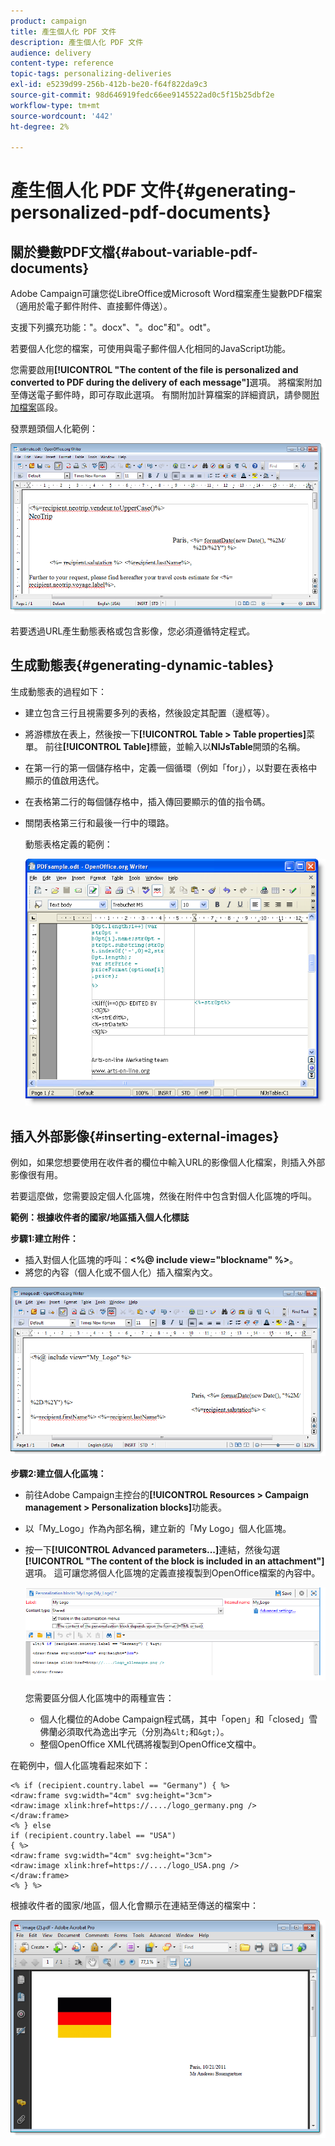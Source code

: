 ```yaml
---
product: campaign
title: 產生個人化 PDF 文件
description: 產生個人化 PDF 文件
audience: delivery
content-type: reference
topic-tags: personalizing-deliveries
exl-id: e5239d99-256b-412b-be20-f64f822da9c3
source-git-commit: 98d646919fedc66ee9145522ad0c5f15b25dbf2e
workflow-type: tm+mt
source-wordcount: '442'
ht-degree: 2%

---
```


# 產生個人化 PDF 文件{#generating-personalized-pdf-documents}

## 關於變數PDF文檔{#about-variable-pdf-documents}

Adobe Campaign可讓您從LibreOffice或Microsoft Word檔案產生變數PDF檔案（適用於電子郵件附件、直接郵件傳送）。

支援下列擴充功能：&quot;。docx&quot;、&quot;。doc&quot;和&quot;。odt&quot;。

若要個人化您的檔案，可使用與電子郵件個人化相同的JavaScript功能。

您需要啟用&#x200B;**[!UICONTROL "The content of the file is personalized and converted to PDF during the delivery of each message"]**&#x200B;選項。 將檔案附加至傳送電子郵件時，即可存取此選項。 有關附加計算檔案的詳細資訊，請參閱[附加檔案](../../delivery/using/attaching-files.md)區段。

發票題頭個人化範例：

![](assets/s_ncs_pdf_simple.png)

若要透過URL產生動態表格或包含影像，您必須遵循特定程式。

## 生成動態表{#generating-dynamic-tables}

生成動態表的過程如下：

* 建立包含三行且視需要多列的表格，然後設定其配置（邊框等）。
* 將游標放在表上，然後按一下&#x200B;**[!UICONTROL Table > Table properties]**&#x200B;菜單。 前往&#x200B;**[!UICONTROL Table]**&#x200B;標籤，並輸入以&#x200B;**NlJsTable**&#x200B;開頭的名稱。
* 在第一行的第一個儲存格中，定義一個循環（例如「for」），以對要在表格中顯示的值啟用迭代。
* 在表格第二行的每個儲存格中，插入傳回要顯示的值的指令碼。
* 關閉表格第三行和最後一行中的環路。

   動態表格定義的範例：

   ![](assets/s_ncs_pdf_table.png)

## 插入外部影像{#inserting-external-images}

例如，如果您想要使用在收件者的欄位中輸入URL的影像個人化檔案，則插入外部影像很有用。

若要這麼做，您需要設定個人化區塊，然後在附件中包含對個人化區塊的呼叫。

**範例：根據收件者的國家/地區插入個人化標誌**

**步驟1:建立附件：**

* 插入對個人化區塊的呼叫：**&lt;%@ include view=&quot;blockname&quot; %>**。
* 將您的內容（個人化或不個人化）插入檔案內文。

![](assets/s_ncs_open_office_blocdeperso.png)

**步驟2:建立個人化區塊：**

* 前往Adobe Campaign主控台的&#x200B;**[!UICONTROL Resources > Campaign management > Personalization blocks]**&#x200B;功能表。
* 以「My_Logo」作為內部名稱，建立新的「My Logo」個人化區塊。
* 按一下&#x200B;**[!UICONTROL Advanced parameters...]**&#x200B;連結，然後勾選&#x200B;**[!UICONTROL "The content of the block is included in an attachment"]**&#x200B;選項。 這可讓您將個人化區塊的定義直接複製到OpenOffice檔案的內容中。

   ![](assets/s_ncs_pdf_bloc_option.png)

   您需要區分個人化區塊中的兩種宣告：

   * 個人化欄位的Adobe Campaign程式碼，其中「open」和「closed」雪佛蘭必須取代為逸出字元（分別為`&lt;`和`&gt;`）。
   * 整個OpenOffice XML代碼將複製到OpenOffice文檔中。

在範例中，個人化區塊看起來如下：

```
<% if (recipient.country.label == "Germany") { %>
<draw:frame svg:width="4cm" svg:height="3cm">
<draw:image xlink:href=https://..../logo_germany.png />
</draw:frame>
<% } else
if (recipient.country.label == "USA")
{ %>
<draw:frame svg:width="4cm" svg:height="3cm">
<draw:image xlink:href=https://..../logo_USA.png />
</draw:frame>
<% } %>
```

根據收件者的國家/地區，個人化會顯示在連結至傳送的檔案中：

![](assets/s_ncs_pdf_result.png)

